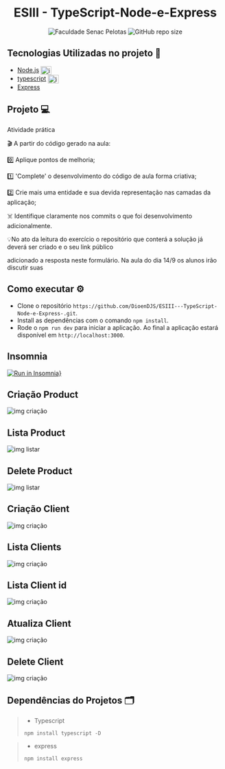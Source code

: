 <h1 align="center"> ESIII - TypeScript-Node-e-Express</h1>

<p align="center">
    <img src="https://img.shields.io/static/v1?label=Faculdade Senac Pelotas&message=3º&color=fdca40&labelColor=000000" alt="Faculdade Senac Pelotas">
    <img alt="GitHub repo size" src="https://img.shields.io/github/repo-size/DioenDJS/ESIII---TypeScript-Node-e-Express-" >
</p>

## Tecnologias Utilizadas no projeto :construction:

- [Node.js](https://nodejs.org/en/) <img align="center" alt="img nodejs" height="20" width="25" src="https://raw.githubusercontent.com/devicons/devicon/master/icons/nodejs/nodejs-original.svg" style="max-width:100%;" />
- [typescript](https://www.typescriptlang.org/) <img align="center" alt="img typescript" height="20" width="25" src="https://raw.githubusercontent.com/devicons/devicon/master/icons/typescript/typescript-original.svg" style="max-width:100%;" />
- [Express](https://expressjs.com/pt-br/)

## Projeto :computer:

Atividade prática

🎬 A partir do código gerado na aula: 

0️⃣ Aplique pontos de melhoria;

1️⃣ 'Complete' o desenvolvimento do código de aula forma criativa;

2️⃣ Crie mais uma entidade e sua devida representação nas camadas da aplicação;

☠️ Identifique claramente nos commits o que foi desenvolvimento adicionalmente.

💡No ato da leitura do exercício o repositório que conterá a solução já deverá ser criado e o seu link público 

adicionado a resposta neste formulário. Na aula do dia 14/9 os alunos irão discutir suas 

## Como executar :gear:

- Clone o repositório `https://github.com/DioenDJS/ESIII---TypeScript-Node-e-Express-.git`.
- Install as dependências com o comando `npm install`.
- Rode o `npm run dev` para iniciar a aplicação.
Ao final a aplicação estará disponível em `http://localhost:3000`.


## Insomnia

[![Run in Insomnia}](https://insomnia.rest/images/run.svg)](https://insomnia.rest/run/?label=ESIII&uri=https%3A%2F%2Fraw.githubusercontent.com%2FDioenDJS%2FESIII---TypeScript-Node-e-Express-%2Fmain%2Fassets%2FInsomnia_2021-09-18.json)
## Criação Product
<img align="center" alt="img criação"  src="assets/criar.png" />


## Lista Product
<img align="center" alt="img listar"  src="assets/listar.png" />


## Delete Product
<img align="center" alt="img listar"  src="assets/delete.png" />


## Criação Client
<img align="center" alt="img criação"  src="assets/criarclient.png" />


## Lista Clients
<img align="center" alt="img criação"  src="assets/listaclient.png" />


## Lista Client id
<img align="center" alt="img criação"  src="assets/listaIdClient.png" />


## Atualiza Client 
<img align="center" alt="img criação"  src="assets/AtualizaClient.png" />


## Delete Client
<img align="center" alt="img criação"  src="assets/deleteClient.png" />

## Dependências do Projetos :card_index_dividers:

> - Typescript
>
> ```npm install typescript -D```

> - express
>
> ```npm install express```